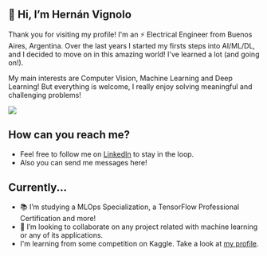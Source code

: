 ## 👋 Hi, I’m Hernán Vignolo
Thank you for visiting my profile! I'm an ⚡ Electrical Engineer from Buenos Aires, Argentina. Over the last years I started my firsts steps into AI/ML/DL, 
and I decided to move on in this amazing world! I've learned a lot (and going on!).

My main interests are Computer Vision, Machine Learning and Deep Learning! But everything is welcome, I really enjoy solving meaningful and challenging problems!

![](https://komarev.com/ghpvc/?username=hvignolo87&color=blue&style=plastic)

## How can you reach me?
- Feel free to follow me on <a href="https://www.linkedin.com/in/hernanvignolo/?locale=en_US"/>LinkedIn<a/> to stay in the loop.
- Also you can send me messages here!

## Currently...
- 📚 I’m studying a MLOps Specialization, a TensorFlow Professional Certification and more!
- 🤝 I’m looking to collaborate on any project related with machine learning or any of its applications.
- I'm learning from some competition on Kaggle. Take a look at <a href="https://www.kaggle.com/hernnvignolo" />my profile<a/>.
